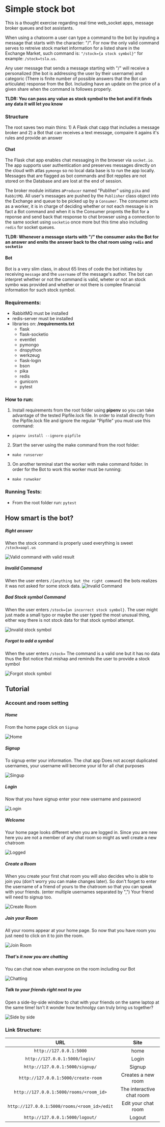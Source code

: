 # Simple stock bot

This is a thought exercise regarding real time web_socket apps, message broker queues and bot assistants.

When using a chatoorm a user can type a command to the bot by inputing a message that starts with the character: "/".
For now the only valid command  serves to retreive stock market information for a listed share in the Exchange Market, such command is: `"/stock={a stock symbol}"` for example: `/stock=tsla.us`.

Any user message that sends a message starting with "/" will receive a personalized (the bot is addressing the user by their username) and categoric (There is finite number of possible answers that the Bot can articulate) response from the Bot. Including have an update on the price of a given share when the command is followes properly.

**TLDR: You can pass any value as stock symbol to the bot and if it finds any data it will let you know**

### Structure
The root saves two main thins: 1) A Flask chat capp that includes a message broker and 2) a Bot that can receives a text message, compaire it agains it's rules and provide an answer 

#### Chat
The Flask chat app enables chat messaging in the browser via `socket.io`. The app supports user authentication and preserves messages directly on the cloud with atlas `pymongo` so no local data base is to run the app locally. Messages that are flagged as bot commands and Bot repplies are not stored on the Database and are lost at the end of session.

The broker module initiates a`Producer` named "Publiher" using `pika` and `RabbitMQ`. All user's messages are pushed by the `Publisher` class object into the Exchange and queue to be picked up by a `Consumer`. The consumer acts as a worker, it is in charge of deciding whether or not each message is in fact a Bot command and when it is the Consumer propmts the Bot for a reponse and send back that response to chat browser using a connection to the same socket using `socketio` once more but this time also including `redis` for socket queues.

**TLDR: Whenever a message starts with "/" the consumer asks the Bot for an answer and emits the answer back to the chat room using `redis` and `socketio`** 

#### Bot
Bot is a very slim class, in about 65 lines of code the bot initiates by receiving `message` and the `username` of the message's author. The bot can interpret whether or not the command is valid, wheter or not an stock symbo was provided and whether or not there is complee financial information for such stock symbol.

### Requirements:
* RabbitMQ must be installed
* redis-server must be installed
* libraries on: **/requirements.txt**
  * flask
  * flask-socketio
  * eventlet
  * pymongo
  * dnspython
  * werkzeug
  * flask-login  
  * bson
  * pika
  * redis
  * gunicorn
  * pytest

### How to run:
1. Install requirements from the root folder using **pipenv** so you can take advantage of the tested Pipfile.lock file. In order to install directly from the Pipfile.lock file and ignore the regular "Pipfile" you must use this command:
  - `pipenv install --ignore-pipfile`
2. Start the server using the make command from the root folder:
  - `make runserver`
3. On another terminal start the worker with make command folder. In order for the Bot to work this worker must be running:
  - `make runwoker`

### Running Tests:
* From the root folder run: `pytest`

## How smart is the bot?

##### Right answer

When the stock command is properly used everything is sweet `/stock=aapl.us`

![Valid command with valid result](/images/valid_stock.png)

##### Invalid Command

When the user enters `/{anything but the right command}` the bots realizes it was not asked for some stock data.
![Invalid Command](/images/invalid_command.png)

##### Bad Stock symbol Command

When the user enters `/stock={an incorrect stock symbol}`. The user might just made a small typo or maybe the user typed the most unusual thing, either way there is not stock data for that stock symbol attempt.

![Invalid stock symbol](/images/invalid_stock_symbol.png)

##### Forgot to add a symbol

When the user enters `/stock=` The command is a valid one but it has no data thus the Bot notice that mishap and reminds the user to provide a stock symbol

![Forgot stock symbol](/images/missing_stock_symbol.png)

## Tutorial

### Account and room setting

##### Home
From the home page click on `Signup`

![Home](/images/home.png)

 ##### Signup
To signup enter your information. The chat app Does not accept duplicated usernames, your username will become your id for all chat purposes

![Singup](/images/signup1.png)

##### Login
Now that you have signup enter your new username and password

![Login](/images/login.png)

##### Welcome
Your home page looks different when you are logged in. Since you are new here you are not a member of any chat room so might as well create a new chatroom

![Logged](/images/hom_logged.png)

##### Create a Room
When you create your first chat room you will also decides who is able to join you (don't worry you can make changes later). So don't forget to enter the username of a friend of yours to the chatroom so that you can speak with your friends. (enter multiple usernames separated by ",")  Your friend will need to signup too.

![Create Room](/images/create_room.png)

##### Join your Room
All your rooms appear at your home page. So now that you have room you just need to click on it to join the room.

![Join Room](/images/home_with_room.png)

##### That's it now you are chatting
You can chat now when everyone on the room including our Bot

![Chatting](/images/a_room.png)

##### Talk to your friends right next to you
Open a side-by-side window to chat with your friends on the same laptop at the same time! Isn't it wonder how technolgy can truly bring us together?

![Side by side](/images/side_by_side.png)


### Link Structure:

|                   URL                   |       Site     |
|:---------------------------------------:| :--------------: |
| `http://127.0.0.1:5000` | home |
| `http://127.0.0.1:5000/login/` | Login |
| `http://127.0.0.1:5000/signup/` | Signup |
| `http://127.0.0.1:5000/create-room` | Creates a new room  |
| `http://127.0.0.1:5000/rooms/<room_id>` | The interactive chat room  |
| `http://127.0.0.1:5000/rooms/<room_id>/edit` | Edit your chat room |
| `http://127.0.0.1:5000/logout/` | Logout |
